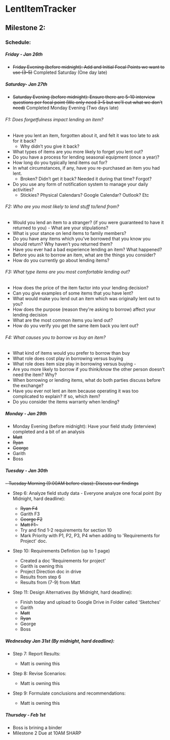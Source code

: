 # LentItemTracker

## Milestone 2:

### Schedule:

##### Friday - Jan 26th
- ~~Friday Evening (before midnight): Add and Initial Focal Points we want to use (3-5)~~ Completed Saturday (One day late)

##### Saturday- Jan 27th
- ~~Saturday Evening (before midnight): Ensure there are 5-10 interview questions per focal point (We only need 3-5 but we’ll cut what we don't need)~~ Completed Monday Evening (Two days late)

###### F1: Does forgetfulness impact lending an item? 
- Have you lent an item, forgotten about it, and felt it was too late to ask for it back? 
    - Why didn’t you give it back?
- What types of items are you more likely to forget you lent out?
- Do you have a process for lending seasonal equipment (once a year)?
- How long do you typically lend items out for?
- In what circumstances, if any, have you re-purchased an item you had lent.
    - Broken? Didn’t get it back? Needed it during that time? Forgot?
- Do you use any form of notification system to manage your daily activities?
    - Stickies? Physical Calendars? Google Calendar? Outlook? Etc

###### F2: Who are you most likely to lend stuff to/lend from? 
- Would you lend an item to a stranger? (if you were guaranteed to have it returned to you)
      - What are your stipulations?
- What is your stance on lend items to family members?
- Do you have any items which you’ve borrowed that you know you should return? Why haven’t you returned them?
- Have you ever had a bad experience lending an item? What happened?
- Before you ask to borrow an item, what are the things you consider?
- How do you currently go about lending items?

###### F3: What type items are you most comfortable lending out?
- How does the price of the item factor into your lending decision?
- Can you give examples of some items that you have lent? 
- What would make you lend out an item which was originally lent out to you? 
- How does the purpose (reason they're asking to borrow) affect your lending decision
- What are the most common items you lend out?
- How do you verify you get the same item back you lent out?

###### F4: What causes you to borrow vs buy an item?
- What kind of items would you prefer to borrow than buy
- What role does cost play in borrowing versus buying
- What role does item size play in borrowing versus buying -
- Are you more likely to borrow if you think/know the other person doesn’t need the item? Why?
- When borrowing or lending items, what do both parties discuss before the exchange?
- Have you ever not lent an item because operating it was too complicated to explain? If so, which item?
- Do you consider the items warranty when lending?


##### Monday - Jan 29th
- Monday Evening (before midnight): Have your field study (interview) completed and a bit of an analysis
- ~~Matt~~
- ~~Ryan~~
- ~~George~~
- Garith
- Boss

##### Tuesday - Jan 30th
~~- Tuesday Morning (9:00AM before class): Discuss our findings~~
- Step 6: Analyze field study data - Everyone analyze one focal point (by Midnight, hard deadline):
	- ~~Ryan F4~~
	- Garith F3
	- ~~George F2~~
	- ~~Matt F1~~~
	- Try and find 1-2 requirements for section 10
    - Mark Priority with P1, P2, P3, P4 when adding to 'Requirements for Project' doc.

- Step 10: Requirements Defintion (up to 1 page)
	- Created a doc 'Requirements for project'
	- Garith is owning this
	- Project Direction doc in drive
	- Results from step 6
	- Results from (7-9) from Matt
 
- Step 11: Design Alternatives (by Midnight, hard deadline):
	- Finish today and upload to Google Drive in Folder called 'Sketches'
	- Garith
	- ~~Matt~~
	- ~~Ryan~~
	- George
	- Boss

##### Wednesday Jan 31st (By midnight, hard deadline):
- Step 7: Report Results:
	- Matt is owning this

- Step 8: Revise Scenarios:
	- Matt is owning this

- Step 9: Formulate conclusions and recommendations:
	- Matt is owning this

##### Thursday - Feb 1st
- Boss is brining a binder
- Milestone 2 Due at 10AM SHARP
